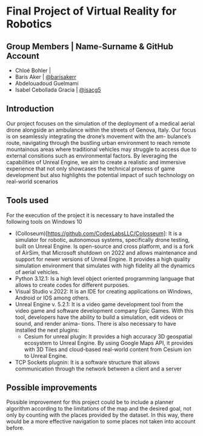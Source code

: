 # Final Project of Virtual Reality for Robotics
## Group Members | Name-Surname & GitHub Account
* Chloé Bohler |
* Baris Aker | [@barisakerr](https://github.com/barisakerr)
* Abdelouadoud Guelmami
* Isabel Cebollada Gracia | [@isacg5](https://github.com/isacg5)

## Introduction
Our project focuses on the simulation of the deployment of a medical aerial drone alongside an ambulance
within the streets of Genova, Italy. Our focus is on seamlessly integrating the drone’s movement with the am-
bulance’s route, navigating through the bustling urban environment to reach remote mountainous areas where
traditional vehicles may struggle to access due to external consitions such as environmental factors. By leveraging the capabilities of Unreal Engine, we aim to create a
realistic and immersive experience that not only showcases the technical prowess of game development but also
highlights the potential impact of such technology on real-world scenarios

## Tools used
For the execution of the project it is necessary to have installed the following tools on Windows 10
* (Colloseum)[https://github.com/CodexLabsLLC/Colosseum]: It is a simulator for robotic, autonomous systems, specifically drone testing, built on Unreal Engine. Is
open-source and cross platform, and is a fork of AirSim, that Microsoft shutdown on 2022 and allows
maintenance and support for newer versions of Unreal Engine. It provides a high quality simulation
environment that simulates with high fidelity all the dynamics of aerial vehicles.
* Python 3.12.1: Is a high level object oriented programming language that allows to create codes for different
purposes.
* Visual Studio v.2022: It is an IDE for creating applications on Windows, Android or IOS among others.
* Unreal Engine v. 5.2.1: It is a video game development tool from the video game and software development company Epic Games.
With this tool, developers have the ability to build a simulation, edit videos or sound, and render anima-
tions. There is also necessary to have installed the next plugins:
  * Cesium for unreal plugin: It provides a high accuracy 3D geospatial ecosystem to Unreal Engine. By using Google Maps API, it
provides with 3D Tiles and cloud-based real-world content from Cesium ion to Unreal Engine.
* TCP Sockets plugnin: It is a software structure that allows communication through the network between a client and a server

## Possible improvements
Possible improvement for this project could be to include a planner algorithm according to the limitations of the map and the desired goal, not only by counting with the places provided by the dataset. In this way, there would be a more effective navigation to some places not taken into account before.
